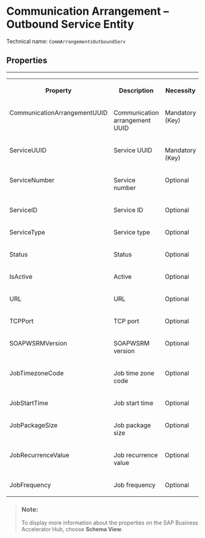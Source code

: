 <!-- loiodf326ea037f1402b918c3e82376437c8 -->

# Communication Arrangement – Outbound Service Entity





Technical name: `CommArrangementsOutboundServ` 



<a name="loiodf326ea037f1402b918c3e82376437c8__CommunicationArrangementOutboundService"/>

## Properties

****


<table>
<tr>
<th valign="top">

Property

</th>
<th valign="top">

Description

</th>
<th valign="top">

Necessity

</th>
</tr>
<tr>
<td valign="top">

CommunicationArrangementUUID

</td>
<td valign="top">

Communication arrangement UUID

</td>
<td valign="top">

Mandatory \(Key\)

</td>
</tr>
<tr>
<td valign="top">

ServiceUUID

</td>
<td valign="top">

Service UUID

</td>
<td valign="top">

Mandatory \(Key\)

</td>
</tr>
<tr>
<td valign="top">

ServiceNumber

</td>
<td valign="top">

Service number

</td>
<td valign="top">

Optional

</td>
</tr>
<tr>
<td valign="top">

ServiceID

</td>
<td valign="top">

Service ID

</td>
<td valign="top">

Optional

</td>
</tr>
<tr>
<td valign="top">

ServiceType

</td>
<td valign="top">

Service type

</td>
<td valign="top">

Optional

</td>
</tr>
<tr>
<td valign="top">

Status

</td>
<td valign="top">

Status

</td>
<td valign="top">

Optional

</td>
</tr>
<tr>
<td valign="top">

IsActive

</td>
<td valign="top">

Active

</td>
<td valign="top">

Optional

</td>
</tr>
<tr>
<td valign="top">

URL

</td>
<td valign="top">

URL

</td>
<td valign="top">

Optional

</td>
</tr>
<tr>
<td valign="top">

TCPPort

</td>
<td valign="top">

TCP port

</td>
<td valign="top">

Optional

</td>
</tr>
<tr>
<td valign="top">

SOAPWSRMVersion

</td>
<td valign="top">

SOAPWSRM version

</td>
<td valign="top">

Optional

</td>
</tr>
<tr>
<td valign="top">

JobTimezoneCode

</td>
<td valign="top">

Job time zone code

</td>
<td valign="top">

Optional

</td>
</tr>
<tr>
<td valign="top">

JobStartTime

</td>
<td valign="top">

Job start time

</td>
<td valign="top">

Optional

</td>
</tr>
<tr>
<td valign="top">

JobPackageSize

</td>
<td valign="top">

Job package size

</td>
<td valign="top">

Optional

</td>
</tr>
<tr>
<td valign="top">

JobRecurrenceValue

</td>
<td valign="top">

Job recurrence value

</td>
<td valign="top">

Optional

</td>
</tr>
<tr>
<td valign="top">

JobFrequency

</td>
<td valign="top">

Job frequency

</td>
<td valign="top">

Optional

</td>
</tr>
</table>

> ### Note:  
> To display more information about the properties on the SAP Business Accelerator Hub, choose **Schema View**.

